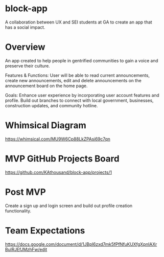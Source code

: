# block-app

A collaboration between UX and SEI students at GA to create an app that has a social impact.

# Overview

An app created to help people in gentrified communities to gain a voice and preserve their culture.

Features & Functions:
User will be able to read current announcements, create new announcements, edit and delete announcements on the announcement board on the home page.

Goals:
Enhance user experience by incorporating user account features and profile.
Build out branches to connect with local government, businesses, construction updates, and community hotline.

# Whimsical Diagram

https://whimsical.com/MU9W6Cp88LkZPAsi69c7qn

# MVP GitHub Projects Board

https://github.com/KAthousand/block-app/projects/1

# Post MVP

Create a sign up and login screen and build out profile creation functionality.

# Team Expectations

https://docs.google.com/document/d/1JBpI6zxd7mk5fPfNfuKUXfgXpnIAXrBuIRJEfJMzhFw/edit
